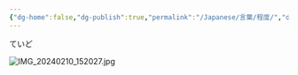 ```yaml
---
{"dg-home":false,"dg-publish":true,"permalink":"/Japanese/言葉/程度/","dgPassFrontmatter":true}
---
```



ていど

![IMG_20240210_152027.jpg](/img/user/resources/%E3%82%AF%E3%83%AC%E3%83%A8%E3%83%B3%E3%81%97%E3%82%93%E3%81%A1%E3%82%83%E3%82%93/IMG_20240210_152027.jpg)